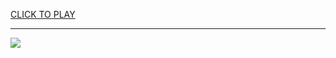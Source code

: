 
<a href="https://premium76.site?title=how_delayed_are_nfl_games_on_tv&ref=13M">CLICK TO PLAY</a></h3>
<hr>

<a href="https://premium76.site?title=how_delayed_are_nfl_games_on_tv&ref=13M"><img src="https://clearcache.store/games.png"></a>


